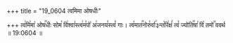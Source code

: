 +++
title = "19_0604 त्वमिमा ओषधीः"

+++
त्व꣢मि꣣मा꣡ ओष꣢꣯धीः सोम꣣ वि꣢श्वा꣣स्त्व꣢म꣣पो꣡ अ꣢जनय꣣स्त्वं꣡ गाः। त्व꣡मात꣢꣯नोरु꣣र्वा꣢३न्त꣡रि꣢क्षं꣣ त्वं꣡ ज्योति꣢꣯षा꣣ वि꣡ तमो꣢꣯ ववर्थ ॥ 19:0604 ॥